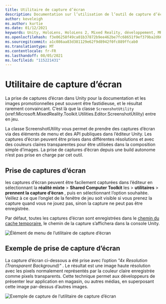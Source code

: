 ```yaml
---
title: Utilitaire de capture d’écran
description: Documentation sur l’utilisation de l’outil de capture d’écran dans MRTK
author: keveleigh
ms.author: kurtie
ms.date: 01/12/2021
keywords: Unity, HoloLens, HoloLens 2, Mixed Reality, développement, MRTK
ms.openlocfilehash: f3e06258f49ca01b37872b9ee462be7fc68651f9ef379ba2d66bb4e9e2796463
ms.sourcegitcommit: a1c086aa83d381129e62f9d8942f0fc889ffcab0
ms.translationtype: MT
ms.contentlocale: fr-FR
ms.lasthandoff: 08/05/2021
ms.locfileid: "115221431"
---
```

# <a name="screenshot-utility"></a>Utilitaire de capture d’écran

La prise de captures d’écran dans Unity pour la documentation et les images promotionnelles peut souvent être fastidieuse, et le résultat rarement convaincant. C’est là que la classe `ScreenshotUtility` (xref:Microsoft.MixedReality.Toolkit.Utilities.Editor.ScreenshotUtility) entre en jeu.

La classe ScreenshotUtility vous permet de prendre des captures d’écran via des éléments de menu et des API publiques dans l’éditeur Unity. Les captures d’écran peuvent être prises dans différentes résolutions et avec des couleurs claires transparentes pour être utilisées dans la composition simple d’images. La prise de captures d’écran depuis une build autonome n’est pas prise en charge par cet outil.

## <a name="taking-screenshots"></a>Prise de captures d’écran

les captures d’écran peuvent être facilement capturées dans l’éditeur en sélectionnant la **réalité mixte**  >  **Shared Computer Toolkit** les  >  **utilitaires**  >  **prennent la capture d’écran** , puis en sélectionnant l’option souhaitée. Veillez à ce que l’onglet de la fenêtre de jeu soit visible si vous prenez la capture quand vous ne jouez pas, sinon la capture ne peut pas être enregistrée.

Par défaut, toutes les captures d’écran sont enregistrées dans le [chemin du cache temporaire](https://docs.unity3d.com/ScriptReference/Application-temporaryCachePath.html), le chemin de la capture s’affichera dans la console Unity.

![Élément de menu de l’utilitaire de capture d’écran](../images/screenshot-utility/MRTK_ScreenshotUtility_Menu_Item.png)

## <a name="example-screenshot-capture"></a>Exemple de prise de capture d’écran

La capture d’écran ci-dessous a été prise avec l’option *"4x Resolution (Transparent Background)"* . Le résultat est une image haute résolution avec les pixels normalement représentés par la couleur claire enregistrée comme pixels transparents. Cette technique permet aux développeurs de présenter leur application en magasin, ou autres médias, en superposant cette image par-dessus d’autres images.

![Exemple de capture de l’utilitaire de capture d’écran](../images/screenshot-utility/MRTK_ScreenshotUtility_Example_Capture.png)
